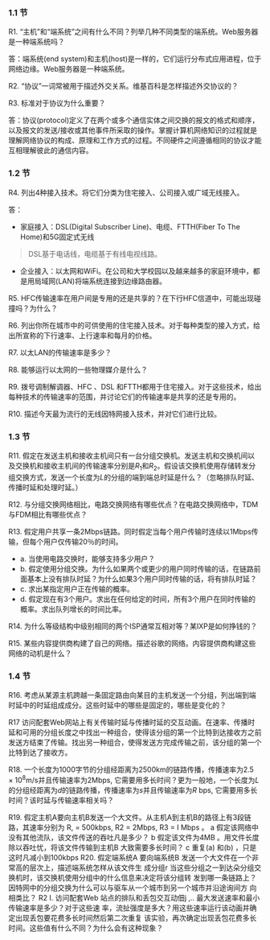 ### 1.1 节

R1. “主机”和“端系统”之间有什么不同？列举几种不同类型的端系统。Web服务器是一种端系统吗？

答：端系统(end system)和主机(host)是一样的，它们运行分布式应用进程，位于网络边缘。Web服务器是一种端系统。

R2. “协议”一词常被用于描述外交关系。维基百科是怎样描述外交协议的？

R3. 标准对于协议为什么重要？

答：协议(protocol)定义了在两个或多个通信实体之间交换的报文的格式和顺序，以及报文的发送/接收或其他事件所采取的操作。掌握计算机网络知识的过程就是理解网络协议的构成、原理和工作方式的过程。不同硬件之间遵循相同的协议才能互相理解彼此的通信内容。

### 1.2 节

R4. 列出4种接入技术。将它们分类为住宅接入、公司接入或广域无线接入。

答：
- 家庭接入：DSL(Digital Subscriber Line)、电缆、FTTH(Fiber To The Home)和5G固定式无线
>DSL基于电话线，电缆基于有线电视线路。
- 企业接入：以太网和WiFi。在公司和大学校园以及越来越多的家庭环境中，都是用局域网(LAN)将端系统连接到边缘路由器。

R5. HFC传输速率在用户间是专用的还是共享的？在下行HFC信道中，可能出现碰撞吗？为什么？

R6. 列出你所在城市中的可供使用的住宅接入技术。对于每种类型的接入方式，给出所宣称的下行速率、上行速率和每月的价格。

R7. 以太LAN的传输速率是多少？

R8. 能够运行以太网的一些物理媒介是什么？

R9. 拨号调制解调器、HFC 、DSL 和FTTH都用于住宅接入。对于这些技术，给出每种技术的传输速率的范围，并讨论它们的传输速率是共享的还是专用的。

R10. 描述今天最为流行的无线因特网接入技术，并对它们进行比较。

### 1.3 节

R11. 假定在发送主机和接收主机间只有一台分组交换机。发送主机和交换机间以及交换机和接收主机间的传输速率分别是$R_{1}$和$R_{2}$。假设该交换机使用存储转发分组交换方式，发送一个长度为$L$的分组的端到端总时延是什么？（忽略排队时延、传播时延和处理时延。）

R12. 与分组交换网络相比，电路交换网络有哪些优点？在电路交换网络中，TDM与FDM相比有哪些优点？

R13. 假定用户共享一条2Mbps链路。同时假定当每个用户传输时连续以1Mbps传输，但每个用户仅传输20％的时间。
- a. 当使用电路交换时，能够支持多少用户？
- b. 假定使用分组交换。为什么如果两个或更少的用户同时传输的话，在链路前面基本上没有排队时延？为什么如果3个用户同时传输的话，将有排队时延？
- c. 求出某指定用户正在传输的概率。
- d. 假定现在有3个用户。求出在任何给定的时间，所有3个用户在同时传输的概率。求出队列增长的时间比率。

R14. 为什么等级结构中级别相同的两个ISP通常互相对等？某IXP是如何挣钱的？

R15. 某些内容提供商构建了自己的网络。描述谷歌的网络。内容提供商构建这些网络的动机是什么？

### 1.4 节

R16. 考虑从某源主机跨越一条固定路由向某目的主机发送一个分组，列出端到端时延中的时延组成成分。这些时延中的哪些是固定的，哪些是变化的？

R17 访问配套Web网站上有关传输时延与传播时延的交互动画。在速率、传播时延和可用的分组长度之中找出一种组合，使得该分组的第一个比特到达接收方之前发送方结束了传输。找出另一种组合，使得发送方完成传输之前，该分组的第一个比特到达了接收方。

R18. 一个长度为1000字节的分组经距离为2500km的链路传播，传播速率为$2.5\times10^{8}$m/s并且传输速率为2Mbps, 它需要用多长时间？更为一般地，一个长度为$L$的分组经距离为$d$的链路传播，传播速率为$s$并且传输速率为$R$ bps, 它需要用多长时间？该时延与传输速率相关吗？

R19. 假定主机A要向主机B发送一个大文件。从主机A到主机B的路径上有3段链路，其速率分别为
R, = 500kbps, R2 = 2Mbps, R3 = I Mbps 。
a 假定该网络中没有其他流队，该文件传送的吞吐凡是多少？
b 假定该文件为4MB 。用文件长度除以吞吐忧，将该文件传输到主机B 大致需要多长时间？
c 重复(a) 和(b) ，只是这时凡减小到100kbps
R20. 假定端系统A 要向端系统B 发送一个大文件在一个非常高的层次上，描述端系统怎样从该文件生
成分组r 当这些分组之一到达朵分组交换机时，该交换机使用分组中的什么信息来决定将该分组转
发到哪一条链路上？因特网中的分组交换为什么可以与驱车从一个城市到另一个城市并沿途询间方
向相类比？
R2 I. 访问配套Web 站点的排队和丢包交互动佃j ,.. 最大发送速率和最小传输速率是多少？对于这些速
率，流扯强度是多大？用这些速率运行该动画并确定出现丢包要花费多长时间然后第二次重复
该实验，再次确定出现丢包花费多长时间。这些值有什么不同？为什么会有这种现象？